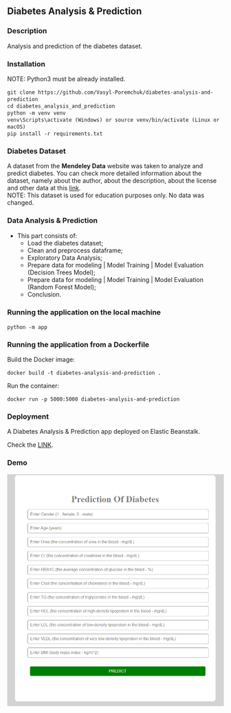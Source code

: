 ## Diabetes Analysis & Prediction 

### Description

Analysis and prediction of the diabetes dataset.

### Installation

NOTE: Python3 must be already installed.
```shell
git clone https://github.com/Vasyl-Poremchuk/diabetes-analysis-and-prediction
cd diabetes_analysis_and_prediction
python -m venv venv
venv\Scripts\activate (Windows) or source venv/bin/activate (Linux or macOS)
pip install -r requirements.txt
```

### Diabetes Dataset
A dataset from the **Mendeley Data** website was taken to analyze and predict diabetes. You can check more detailed information about the dataset, namely about the author, about the description, about the license and other data at this [link](https://data.mendeley.com/datasets/wj9rwkp9c2/1).
<br>NOTE: This dataset is used for education purposes only. No data was changed.

### Data Analysis & Prediction

* This part consists of:
    * Load the diabetes dataset;
    * Clean and preprocess dataframe;
    * Exploratory Data Analysis;
    * Prepare data for modeling | Model Training | Model Evaluation (Decision Trees Model);
    * Prepare data for modeling | Model Training | Model Evaluation (Random Forest Model);
    * Conclusion.

### Running the application on the local machine

```shell
python -m app
```

### Running the application from a Dockerfile

Build the Docker image:

```shell
docker build -t diabetes-analysis-and-prediction .
```

Run the container:

```shell
docker run -p 5000:5000 diabetes-analysis-and-prediction
```

### Deployment

A Diabetes Analysis & Prediction app deployed on Elastic Beanstalk.

Check the [LINK](http://diabetesanalysisandprediction-env.eba-gm7pkyi9.us-east-1.elasticbeanstalk.com).

### Demo
![prediction_demo_image](/static/images/prediction.png)
